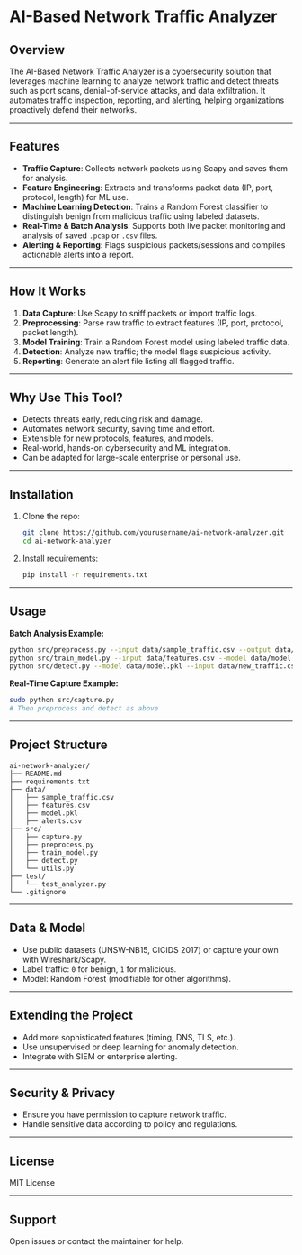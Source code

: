 # AI-Based Network Traffic Analyzer

## Overview

The AI-Based Network Traffic Analyzer is a cybersecurity solution that leverages machine learning to analyze network traffic and detect threats such as port scans, denial-of-service attacks, and data exfiltration. It automates traffic inspection, reporting, and alerting, helping organizations proactively defend their networks.

---

## Features

- **Traffic Capture**: Collects network packets using Scapy and saves them for analysis.
- **Feature Engineering**: Extracts and transforms packet data (IP, port, protocol, length) for ML use.
- **Machine Learning Detection**: Trains a Random Forest classifier to distinguish benign from malicious traffic using labeled datasets.
- **Real-Time & Batch Analysis**: Supports both live packet monitoring and analysis of saved `.pcap` or `.csv` files.
- **Alerting & Reporting**: Flags suspicious packets/sessions and compiles actionable alerts into a report.

---

## How It Works

1. **Data Capture**: Use Scapy to sniff packets or import traffic logs.
2. **Preprocessing**: Parse raw traffic to extract features (IP, port, protocol, packet length).
3. **Model Training**: Train a Random Forest model using labeled traffic data.
4. **Detection**: Analyze new traffic; the model flags suspicious activity.
5. **Reporting**: Generate an alert file listing all flagged traffic.

---

## Why Use This Tool?

- Detects threats early, reducing risk and damage.
- Automates network security, saving time and effort.
- Extensible for new protocols, features, and models.
- Real-world, hands-on cybersecurity and ML integration.
- Can be adapted for large-scale enterprise or personal use.

---

## Installation

1. Clone the repo:
   ```bash
   git clone https://github.com/yourusername/ai-network-analyzer.git
   cd ai-network-analyzer
   ```
2. Install requirements:
   ```bash
   pip install -r requirements.txt
   ```

---

## Usage

**Batch Analysis Example:**
```bash
python src/preprocess.py --input data/sample_traffic.csv --output data/features.csv
python src/train_model.py --input data/features.csv --model data/model.pkl
python src/detect.py --model data/model.pkl --input data/new_traffic.csv --output data/alerts.csv
```

**Real-Time Capture Example:**
```bash
sudo python src/capture.py
# Then preprocess and detect as above
```

---

## Project Structure

```
ai-network-analyzer/
├── README.md
├── requirements.txt
├── data/
│   ├── sample_traffic.csv
│   ├── features.csv
│   ├── model.pkl
│   ├── alerts.csv
├── src/
│   ├── capture.py
│   ├── preprocess.py
│   ├── train_model.py
│   ├── detect.py
│   └── utils.py
├── test/
│   └── test_analyzer.py
└── .gitignore
```

---

## Data & Model

- Use public datasets (UNSW-NB15, CICIDS 2017) or capture your own with Wireshark/Scapy.
- Label traffic: `0` for benign, `1` for malicious.
- Model: Random Forest (modifiable for other algorithms).

---

## Extending the Project

- Add more sophisticated features (timing, DNS, TLS, etc.).
- Use unsupervised or deep learning for anomaly detection.
- Integrate with SIEM or enterprise alerting.

---

## Security & Privacy

- Ensure you have permission to capture network traffic.
- Handle sensitive data according to policy and regulations.

---

## License

MIT License

---

## Support

Open issues or contact the maintainer for help.
